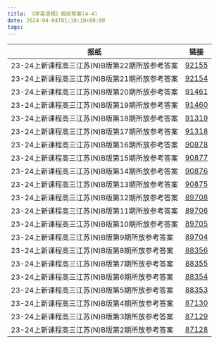 ```yaml
---
title: 《学英语报》报纸答案(4-4)
date: 2024-04-04T01:10:18+08:00
tags:
---
```


| 报纸                                          | 链接                                                                           |
| --------------------------------------------- | ------------------------------------------------------------------------------ |
| 23-24上新课程高三江苏(N)B版第22期所放参考答案 | [92155](https://www.xyybs.com/index.php?id=92155&m=wap&a=show&ewm=1&catid=152) |
| 23-24上新课程高三江苏(N)B版第21期所放参考答案 | [92154](https://www.xyybs.com/index.php?id=92154&m=wap&a=show&ewm=1&catid=152) |
| 23-24上新课程高三江苏(N)B版第20期所放参考答案 | [91461](https://www.xyybs.com/index.php?id=91461&m=wap&a=show&ewm=1&catid=152) |
| 23-24上新课程高三江苏(N)B版第19期所放参考答案 | [91460](https://www.xyybs.com/index.php?id=91460&m=wap&a=show&ewm=1&catid=152) |
| 23-24上新课程高三江苏(N)B版第18期所放参考答案 | [91319](https://www.xyybs.com/index.php?id=91319&m=wap&a=show&ewm=1&catid=152) |
| 23-24上新课程高三江苏(N)B版第17期所放参考答案 | [91318](https://www.xyybs.com/index.php?id=91318&m=wap&a=show&ewm=1&catid=152) |
| 23-24上新课程高三江苏(N)B版第16期所放参考答案 | [90878](https://www.xyybs.com/index.php?id=90878&m=wap&a=show&ewm=1&catid=152) |
| 23-24上新课程高三江苏(N)B版第15期所放参考答案 | [90877](https://www.xyybs.com/index.php?id=90877&m=wap&a=show&ewm=1&catid=152) |
| 23-24上新课程高三江苏(N)B版第14期所放参考答案 | [90876](https://www.xyybs.com/index.php?id=90876&m=wap&a=show&ewm=1&catid=152) |
| 23-24上新课程高三江苏(N)B版第13期所放参考答案 | [90875](https://www.xyybs.com/index.php?id=90875&m=wap&a=show&ewm=1&catid=152) |
| 23-24上新课程高三江苏(N)B版第12期所放参考答案 | [89708](https://www.xyybs.com/index.php?id=89708&m=wap&a=show&ewm=1&catid=152) |
| 23-24上新课程高三江苏(N)B版第11期所放参考答案 | [89706](https://www.xyybs.com/index.php?id=89706&m=wap&a=show&ewm=1&catid=152) |
| 23-24上新课程高三江苏(N)B版第10期所放参考答案 | [89705](https://www.xyybs.com/index.php?id=89705&m=wap&a=show&ewm=1&catid=152) |
| 23-24上新课程高三江苏(N)B版第9期所放参考答案  | [89704](https://www.xyybs.com/index.php?id=89704&m=wap&a=show&ewm=1&catid=152) |
| 23-24上新课程高三江苏(N)B版第8期所放参考答案  | [88356](https://www.xyybs.com/index.php?id=88356&m=wap&a=show&ewm=1&catid=152) |
| 23-24上新课程高三江苏(N)B版第7期所放参考答案  | [88355](https://www.xyybs.com/index.php?id=88355&m=wap&a=show&ewm=1&catid=152) |
| 23-24上新课程高三江苏(N)B版第6期所放参考答案  | [88354](https://www.xyybs.com/index.php?id=88354&m=wap&a=show&ewm=1&catid=152) |
| 23-24上新课程高三江苏(N)B版第5期所放参考答案  | [88353](https://www.xyybs.com/index.php?id=88353&m=wap&a=show&ewm=1&catid=152) |
| 23-24上新课程高三江苏(N)B版第4期所放参考答案  | [87130](https://www.xyybs.com/index.php?id=87130&m=wap&a=show&ewm=1&catid=152) |
| 23-24上新课程高三江苏(N)B版第3期所放参考答案  | [87129](https://www.xyybs.com/index.php?id=87129&m=wap&a=show&ewm=1&catid=152) |
| 23-24上新课程高三江苏(N)B版第2期所放参考答案  | [87128](https://www.xyybs.com/index.php?id=87128&m=wap&a=show&ewm=1&catid=152) |
